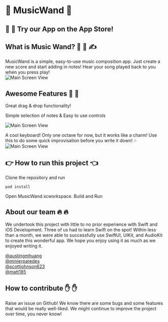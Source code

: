 # :musical_note: MusicWand :musical_note:

## :loudspeaker: :loudspeaker: Try our App on the App Store!

## What is Music Wand? :musical_score: :mage: :writing_hand:
MusicWand is a simple, easy-to-use music composition app. Just create a new score and start adding in notes! Hear your song played back to you when you press play! \
![Main Screen View](https://github.com/MusicMens/MusicWandPog/blob/master/Demo/Main%20Screen.gif)

## Awesome Features :musical_keyboard: :musical_score:
Great drag & drop functionality!

Simple selection of notes & Easy to use controls

![Main Screen View](https://github.com/MusicMens/MusicWandPog/blob/master/Demo/drag_and_drop.gif)

A cool keyboard! Only one octave for now, but it works like a charm! Use this to do some quick improvisation before you write it down! :notes: 
![Main Screen View](https://github.com/MusicMens/MusicWandPog/blob/master/Demo/piano_keyboard.gif)

## :point_right: How to run this project :point_left:

Clone the repository and run
```
pod install
```
Open MusicWand.xcworkspace. Build and Run 
## About our team :fire: :fire:

We undertook this project with little to no prior experience with Swift and iOS Development. Three of us had to learn Swift on the spot! Within less than a month, we were able to successfully use SwiftUI, UIKit, and AudioKit to create this wonderful app. We hope you enjoy using it as much as we enjoyed writing it. 

[@austingmhuang](https://github.com/austingmhuang) \
[@minierparedes](http://github.com/minierparedes/) \
[@scottjohnson623](https://github.com/scottjohnson623) \
[@matt185](https://github.com/matt185)

## How to contribute :raised_hand: :raised_hand:

Raise an issue on Github! We know there are some bugs and some features that would be really well-liked. We might continue to improve the project over time, you never know!
